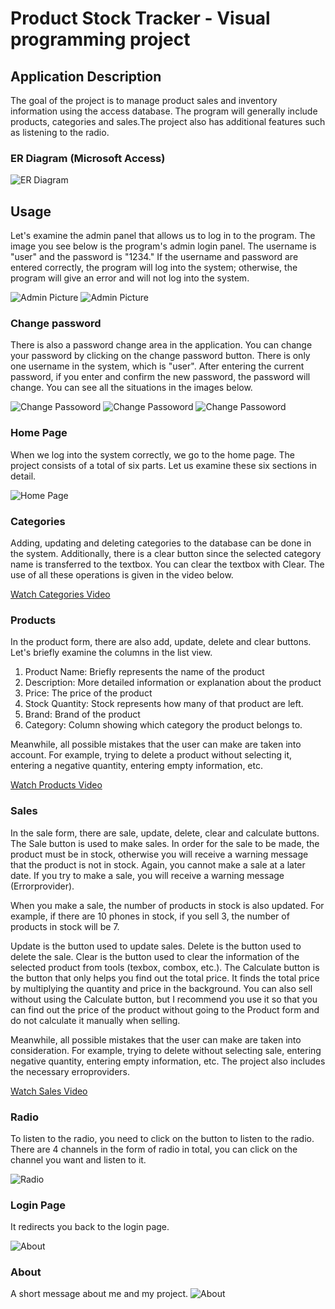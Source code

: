 # Product Stock Tracker - Visual programming project

## Application Description
The goal of the project is to manage product sales and inventory information using the access database. The program will generally include products, categories and sales.The project also has additional features such as listening to the radio.

### ER Diagram (Microsoft Access)
![ER Diagram](https://github.com/ceydahuseini/product_stock_tracker/blob/e703be595f6fdf758e29dc502915bf9b55be16d1/project_images/er_diagram.png)

## Usage
Let's examine the admin panel that allows us to log in to the program. The image you see below is the program's admin login panel. The username is "user" and the password is "1234." If the username and password are entered correctly, the program will log into the system; otherwise, the program will give an error and will not log into the system.

![Admin Picture](https://github.com/ceydahuseini/product_stock_tracker/blob/5aa93d2a47e4ec511a6f32c0ce51d44bed82f1af/project_images/1.png)
![Admin Picture](https://github.com/ceydahuseini/product_stock_tracker/blob/07e1b3d05f3beba43250cb8623d2ab45366eba87/project_images/2.png)

### Change password
There is also a password change area in the application. You can change your password by clicking on the change password button. There is only one username in the system, which is "user". After entering the current password, if you enter and confirm the new password, the password will change. You can see all the situations in the images below.

![Change Passoword](https://github.com/ceydahuseini/product_stock_tracker/blob/07e1b3d05f3beba43250cb8623d2ab45366eba87/project_images/3.png)
![Change Passoword](https://github.com/ceydahuseini/product_stock_tracker/blob/07e1b3d05f3beba43250cb8623d2ab45366eba87/project_images/4.png)
![Change Passoword](https://github.com/ceydahuseini/product_stock_tracker/blob/07e1b3d05f3beba43250cb8623d2ab45366eba87/project_images/5.png)

### Home Page
When we log into the system correctly, we go to the home page. The project consists of a total of six parts. Let us examine these six sections in detail.

![Home Page](https://github.com/ceydahuseini/product_stock_tracker/blob/c49524cfc7d1d1e375a42509ff56aea4926ea16c/project_images/6.png)


### Categories
Adding, updating and deleting categories to the database can be done in the system. Additionally, there is a clear button since the selected category name is transferred to the textbox. You can clear the textbox with Clear. The use of all these operations is given in the video below.

[Watch Categories Video](https://drive.google.com/file/d/1QNsyAphnLe-ZRZallUmuFf_oQmWlVgQT/view?usp=sharing)

### Products
In the product form, there are also add, update, delete and clear buttons. Let's briefly examine the columns in the list view.
1) Product Name: Briefly represents the name of the product
2) Description: More detailed information or explanation about the product
3) Price: The price of the product
4) Stock Quantity: Stock represents how many of that product are left.
5) Brand: Brand of the product
6) Category: Column showing which category the product belongs to.

Meanwhile, all possible mistakes that the user can make are taken into account. For example, trying to delete a product without selecting it, entering a negative quantity, entering empty information, etc.

[Watch Products Video](https://drive.google.com/file/d/1PVVK8oDBhOPhBGid3HWXXGz5DSkEObDc/view?usp=sharing)

### Sales
In the sale form, there are sale, update, delete, clear and calculate buttons.
The Sale button is used to make sales. In order for the sale to be made, the product must be in stock, otherwise you will receive a warning message that the product is not in stock. Again, you cannot make a sale at a later date. If you try to make a sale, you will receive a warning message (Errorprovider).

When you make a sale, the number of products in stock is also updated.
For example, if there are 10 phones in stock, if you sell 3, the number of products in stock will be 7.

Update is the button used to update sales.
Delete is the button used to delete the sale.
Clear is the button used to clear the information of the selected product from tools (texbox, combox, etc.).
The Calculate button is the button that only helps you find out the total price. It finds the total price by multiplying the quantity and price in the background. You can also sell without using the Calculate button, but I recommend you use it so that you can find out the price of the product without going to the Product form and do not calculate it manually when selling.

Meanwhile, all possible mistakes that the user can make are taken into consideration. For example, trying to delete without selecting sale, entering negative quantity, entering empty information, etc. The project also includes the necessary erroproviders.

[Watch Sales Video](https://drive.google.com/file/d/1Ooe3-zLm36t8en7_CINzeyUCeQlttqmK/view?usp=sharing)


### Radio
To listen to the radio, you need to click on the button to listen to the radio. There are 4 channels in the form of radio in total, you can click on the channel you want and listen to it.

![Radio](https://github.com/ceydahuseini/product_stock_tracker/blob/61a6d913ab798d65d4aca892101ec3a4e8f3d3f0/project_images/7.png)

### Login Page
It redirects you back to the login page.

![About](https://github.com/ceydahuseini/product_stock_tracker/blob/61a6d913ab798d65d4aca892101ec3a4e8f3d3f0/project_images/1.png)

### About
A short message about me and my project.
![About](https://github.com/ceydahuseini/product_stock_tracker/blob/61a6d913ab798d65d4aca892101ec3a4e8f3d3f0/project_images/8.png)

